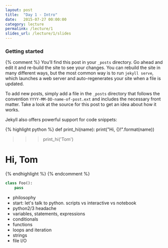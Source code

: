 ```yaml
---
layout: post
title:  "Day 1 - Intro"
date:   2015-07-27 00:00:00
category: lecture
permalink: /lecture/1
slides_url: /lecture/1/slides
---
```


### Getting started ###

{% comment %}
You’ll find this post in your `_posts` directory. Go ahead and edit it and re-build the site to see your changes. You can rebuild the site in many different ways, but the most common way is to run `jekyll serve`, which launches a web server and auto-regenerates your site when a file is updated.

To add new posts, simply add a file in the `_posts` directory that follows the convention `YYYY-MM-DD-name-of-post.ext` and includes the necessary front matter. Take a look at the source for this post to get an idea about how it works.

Jekyll also offers powerful support for code snippets:

{% highlight python %}
def print_hi(name):
  print("Hi, {}!".format(name))

>>> print_hi('Tom')
# Hi, Tom
{% endhighlight %}
{% endcomment %}


```python
class Foo():
	pass
```


- philosophy
- start: let's talk to python. scripts vs interactive vs notebook
- python2/3 headache
- variables, statements, expressions
- conditionals
- functions
- loops and iteration
- strings
- file I/O


<!-- Check out the [Jekyll docs][jekyll] for more info on how to get the most out of Jekyll. File all bugs/feature requests at [Jekyll’s GitHub repo][jekyll-gh]. If you have questions, you can ask them on [Jekyll’s dedicated Help repository][jekyll-help].

[jekyll]:      http://jekyllrb.com
[jekyll-gh]:   https://github.com/jekyll/jekyll
[jekyll-help]: https://github.com/jekyll/jekyll-help -->
